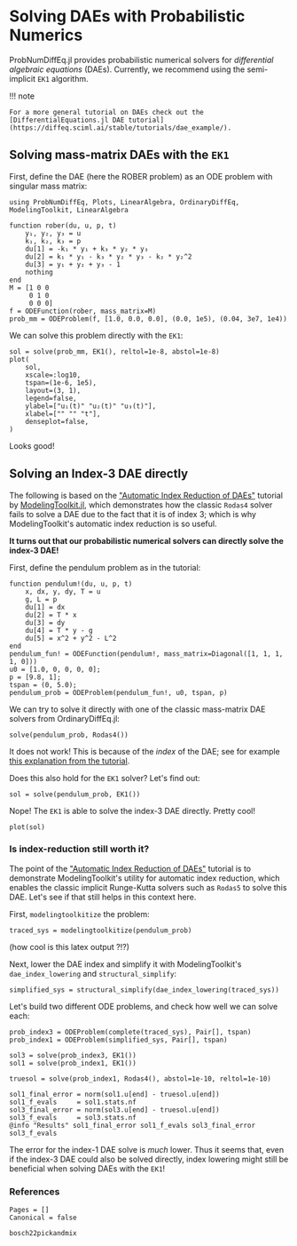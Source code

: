 # Solving DAEs with Probabilistic Numerics

ProbNumDiffEq.jl provides probabilistic numerical solvers for _differential algebraic equations_ (DAEs).
Currently, we recommend using the semi-implicit `EK1` algorithm.

!!! note

    For a more general tutorial on DAEs check out the
    [DifferentialEquations.jl DAE tutorial](https://diffeq.sciml.ai/stable/tutorials/dae_example/).

## Solving mass-matrix DAEs with the `EK1`

First, define the DAE (here the ROBER problem) as an ODE problem with singular mass matrix:
```@example dae
using ProbNumDiffEq, Plots, LinearAlgebra, OrdinaryDiffEq, ModelingToolkit, LinearAlgebra

function rober(du, u, p, t)
    y₁, y₂, y₃ = u
    k₁, k₂, k₃ = p
    du[1] = -k₁ * y₁ + k₃ * y₂ * y₃
    du[2] = k₁ * y₁ - k₃ * y₂ * y₃ - k₂ * y₂^2
    du[3] = y₁ + y₂ + y₃ - 1
    nothing
end
M = [1 0 0
     0 1 0
     0 0 0]
f = ODEFunction(rober, mass_matrix=M)
prob_mm = ODEProblem(f, [1.0, 0.0, 0.0], (0.0, 1e5), (0.04, 3e7, 1e4))
```

We can solve this problem directly with the `EK1`:
```@example dae
sol = solve(prob_mm, EK1(), reltol=1e-8, abstol=1e-8)
plot(
    sol,
    xscale=:log10,
    tspan=(1e-6, 1e5),
    layout=(3, 1),
    legend=false,
    ylabel=["u₁(t)" "u₂(t)" "u₃(t)"],
    xlabel=["" "" "t"],
    denseplot=false,
)
```
Looks good!



## Solving an Index-3 DAE directly

The following is based on the
["Automatic Index Reduction of DAEs"](https://docs.sciml.ai/ModelingToolkit/stable/examples/modelingtoolkitize_index_reduction/)
tutorial by
[ModelingToolkit.jl](https://docs.sciml.ai/ModelingToolkit/stable/),
which demonstrates how the classic `Rodas4` solver fails to solve a DAE due to the fact that it is of index 3; which is why ModelingToolkit's automatic index reduction is so useful.

__It turns out that our probabilistic numerical solvers can directly solve the index-3 DAE!__

First, define the pendulum problem as in the tutorial:
```@example dae
function pendulum!(du, u, p, t)
    x, dx, y, dy, T = u
    g, L = p
    du[1] = dx
    du[2] = T * x
    du[3] = dy
    du[4] = T * y - g
    du[5] = x^2 + y^2 - L^2
end
pendulum_fun! = ODEFunction(pendulum!, mass_matrix=Diagonal([1, 1, 1, 1, 0]))
u0 = [1.0, 0, 0, 0, 0];
p = [9.8, 1];
tspan = (0, 5.0);
pendulum_prob = ODEProblem(pendulum_fun!, u0, tspan, p)
```

We can try to solve it directly with one of the classic mass-matrix DAE solvers from OrdinaryDiffEq.jl:
```@example dae
solve(pendulum_prob, Rodas4())
```

It does not work!
This is because of the _index_ of the DAE; see for example [this explanation from the tutorial](https://docs.sciml.ai/ModelingToolkit/stable/examples/modelingtoolkitize_index_reduction/#Understanding-DAE-Index).

Does this also hold for the `EK1` solver? Let's find out:
```@example dae
sol = solve(pendulum_prob, EK1())
```
Nope! The `EK1` is able to solve the index-3 DAE directly. Pretty cool!

```@example dae
plot(sol)
```


### Is index-reduction still worth it?

The point of the
["Automatic Index Reduction of DAEs"](https://docs.sciml.ai/ModelingToolkit/stable/examples/modelingtoolkitize_index_reduction/)
tutorial is to demonstrate ModelingToolkit's utility for automatic index reduction, which enables the classic implicit Runge-Kutta solvers such as `Rodas5` to solve this DAE.
Let's see if that still helps in this context here.

First, `modelingtoolkitize` the problem:
```@example dae
traced_sys = modelingtoolkitize(pendulum_prob)
```
(how cool is this latex output ?!?)

Next, lower the DAE index and simplify it with ModelingToolkit's `dae_index_lowering` and `structural_simplify`:

```@example dae
simplified_sys = structural_simplify(dae_index_lowering(traced_sys))
```

Let's build two different ODE problems, and check how well we can solve each:
```@example dae
prob_index3 = ODEProblem(complete(traced_sys), Pair[], tspan)
prob_index1 = ODEProblem(simplified_sys, Pair[], tspan)

sol3 = solve(prob_index3, EK1())
sol1 = solve(prob_index1, EK1())

truesol = solve(prob_index1, Rodas4(), abstol=1e-10, reltol=1e-10)

sol1_final_error = norm(sol1.u[end] - truesol.u[end])
sol1_f_evals     = sol1.stats.nf
sol3_final_error = norm(sol3.u[end] - truesol.u[end])
sol3_f_evals     = sol3.stats.nf
@info "Results" sol1_final_error sol1_f_evals sol3_final_error sol3_f_evals
```

The error for the index-1 DAE solve is _much_ lower.
Thus it seems that, even if the index-3 DAE could also be solved directly, index lowering might still be beneficial when solving DAEs with the `EK1`!


### References

```@bibliography
Pages = []
Canonical = false

bosch22pickandmix
```
